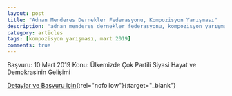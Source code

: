 ```yaml
---
layout: post
title: "Adnan Menderes Dernekler Federasyonu, Kompozisyon Yarışması"
description: "adnan menderes dernekler federasyonu, kompozisyon yarışması"
category: articles
tags: [kompozisyon yarışması, mart 2019]
comments: true
---
```


Başvuru: 10 Mart 2019
Konu: Ülkemizde Çok Partili Siyasi Hayat ve Demokrasinin Gelişimi

[Detaylar ve Başvuru için](http://yegitek.meb.gov.tr/meb_iys_dosyalar/2019_01/04095722_2027.pdf?utm_source=edebiyatyarismalari.com&utm_medium=affiliate){:rel="nofollow"}{:target="_blank"}